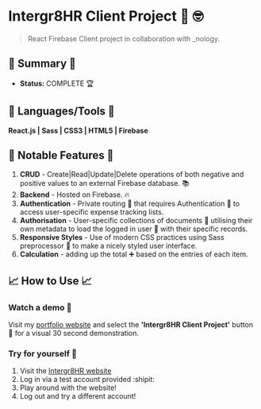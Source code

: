 # Intergr8HR Client Project 🏢 :nerd_face:
> React Firebase Client project in collaboration with _nology.

## :satellite: Summary :satellite:
   - __Status:__ COMPLETE 🏆

## :hammer: Languages/Tools :hammer:
__React.js | Sass | CSS3 | HTML5 | Firebase__

## 🔬 Notable Features 🔬
1. __CRUD__ - Create|Read|Update|Delete operations of both negative and positive values to an external Firebase database. :books:
2. __Backend__ - Hosted on Firebase. :fire:
3. __Authentication__ - Private routing :ticket: that requires Authentication :cop: to access user-specific expense tracking lists. 
4. __Authorisation__ - User-specific collections of documents :bookmark: utilising their own metadata to load the logged in user :man: with their specific records.
5. __Responsive Styles__ - Use of modern CSS practices using Sass preprocessor :nail_care: to make a nicely styled user interface.
6. __Calculation__ - adding up the total :heavy_plus_sign: based on the entries of each item.

## :chart_with_upwards_trend: How to Use :chart_with_upwards_trend:
### Watch a demo :movie_camera:
Visit my [portfolio website](https://tobymould.com/) and select the __'Intergr8HR Client Project'__ button :black_square_button: for a visual 30 second demonstration.

### Try for yourself :raised_hands:
1. Visit the [Intergr8HR website](https://intergr8-42df9.web.app/)
2. Log in via a test account provided :shipit:
3. Play around with the website!
4. Log out and try a different account!
